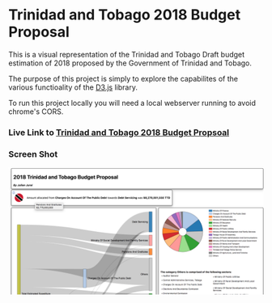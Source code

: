 # Trinidad and Tobago 2018 Budget Proposal

This is a visual representation of the Trinidad and Tobago Draft budget estimation of 2018 proposed by the Government of Trinidad and Tobago.

The purpose of this project is simply to explore the capabilites of the various functioality of the [D3.js](https://d3js.org/) library.

To run this project locally you will need a local webserver running to avoid chrome's CORS.

### Live Link to [Trinidad and Tobago 2018 Budget Propsoal](http://jjurai.com/2018-TT-Budget-Proposal/)

### Screen Shot
![Screen Shot](/assets/screenshot.png "Screen Shot")
